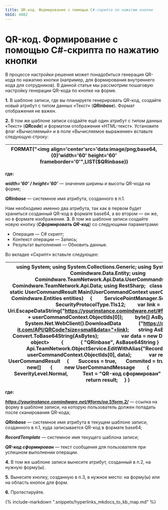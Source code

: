 ```yaml
---
title: QR-код. Формирование с помощью C#-скрипта по нажатию кнопки
kbId: 4882
---
```


# QR-код. Формирование с помощью C#-скрипта по нажатию кнопки

В процессе настройки решения может понадобиться генерация QR-кода по нажатию кнопки (например, для формирования внутреннего кода для сотрудников). В данной статье мы рассмотрим пошаговую настройку генерации QR-кода по кнопке на форме.

**1.** В шаблоне записи, где вы планируете генерировать QR-код, создайте новый атрибут с типом данных «Текст» (***QRinbase***). Формат отображения не важен.

**2.** В том же шаблоне записи создайте ещё один атрибут с типом данных «Текст» (***QRcode***) и форматом отображения «HTML-текст». Установите флаг «Вычисляемый» и в поле «Вычисляемое выражение» вставьте следующую строку:

| FORMAT("<img align='center'src='data:image/png;base64,{0}'width='60' height='60' frameborder='0'</img>",LIST($QRinbase)) |
| --- |

**где:**

***width='60' / height='60'*** — значения ширины и высоты QR-кода на форме;

***QRinbase*** — системное имя атрибута, созданного в п.1.

Нам необходимо именно два атрибута, так как в первом будет храниться созданный QR-код в формате base64, а во втором — он же, но в формате изображения.
**3.** В том же шаблоне записи создайте новую кнопку (***Сформировать QR-код***) со следующими параметрами:

- Операция — C# скрипт;
- Контекст операции — Запись;
- Результат выполнения — Обновить данные.

Во вкладке «Скрипт» вставьте следующее:

| using System; using System.Collections.Generic; using System.Linq; using Comindware.Data.Entity; using Comindware.TeamNetwork.Api.Data.UserCommands; using Comindware.TeamNetwork.Api.Data; using RestSharp;   class Script {     public static UserCommandResult Main(UserCommandContext userCommandContext, Comindware.Entities entities)     {         ServicePointManager.SecurityProtocol = SecurityProtocolType.Tls12;         var link = Uri.EscapeDataString("https://yourinstance.comindware.net/#form/oa.1/form.2/" + userCommandContext.ObjectIds[0]);         byte[] AsBytes = new System.Net.WebClient().DownloadData             ("https://qrcode.tec-it.com/API/QRCode?size=small&data="+link);       string AsBase64String = Convert.ToBase64String(AsBytes);                 var data = new Dictionary<string, object>         {             { "QRinbase", AsBase64String }         };         Api.TeamNetwork.ObjectService.EditWithAlias("RecordTemplate", userCommandContext.ObjectIds[0], data);             var result = new UserCommandResult     {       Success = true,       Commited = true,       Messages = new[]       {         new UserCommandMessage         {           Severity = SeverityLevel.Normal,           Text = "QR-код сформирован"         }       }     };     return result;     } } |
| --- |

**где:**

***https://yourinstance.comindware.net/#form/oa.1/form.2/*** — ссылка на форму в шаблоне записи, на которую пользователь должен попадать после сканирования QR-кода;

***QRinbase*** — системное имя атрибута в текущем шаблоне записи, созданного в п.1, куда записывается QR-код в формате base64;

***RecordTemplate*** — системное имя текущего шаблона записи;

***QR-код сформирован*** — текст сообщения для пользователя при успешном выполнении операции.

**4.** В том же шаблоне записи вынесите атрибут, созданный в п.2, на нужную форму(ы). 

**5.** Вынесите кнопку, созданную в п.3, в нужное место: на форму(ы) или на область кнопок для форм.

**6.** Протестируйте.

{% include-markdown ".snippets/hyperlinks_mkdocs_to_kb_map.md" %}
